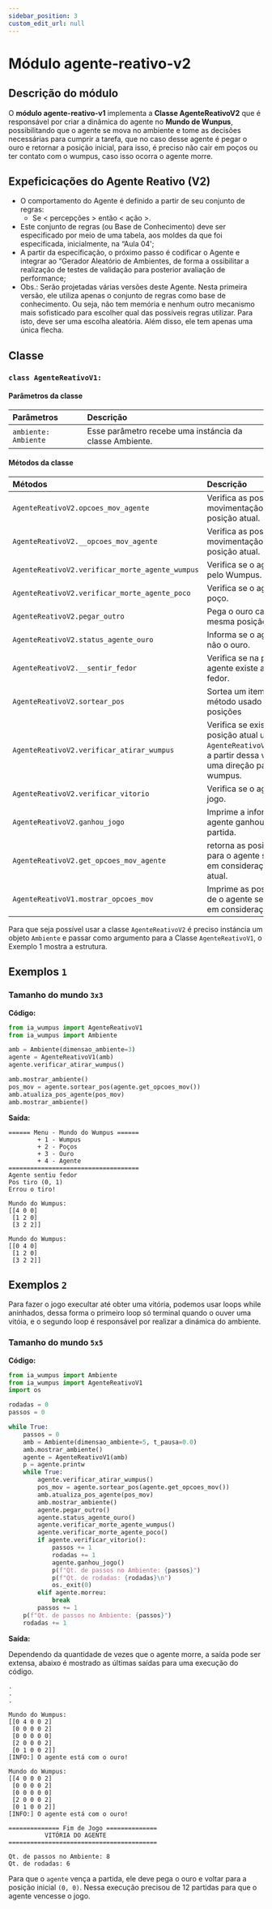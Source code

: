 ```yaml
---
sidebar_position: 3
custom_edit_url: null
---
```


# Módulo agente-reativo-v2

## Descrição do módulo

O **módulo agente-reativo-v1** implementa a **Classe AgenteReativoV2** que é responsável por criar a dinâmica do agente no **Mundo de Wunpus**, possibilitando que o agente se mova no ambiente e tome as decisões necessárias para cumprir a tarefa, que no caso desse agente é pegar o ouro e retornar a posição inicial, para isso, é preciso não cair em poços ou ter contato com o wumpus, caso isso ocorra o agente morre.

## Expeficicações do Agente Reativo (V2)

- O comportamento do Agente é definido a partir de seu conjunto de regras:
    + Se < percepções > então < ação >.
- Este conjunto de regras (ou Base de Conhecimento) deve ser especificado por meio de uma tabela, aos moldes da que foi especificada, inicialmente, na “Aula 04';
- A partir da especificação, o próximo passo é codificar o Agente e integrar ao “Gerador Aleatório de Ambientes, de forma a ossibilitar a realização de testes de validação para posterior avaliação de performance;
- Obs.: Serão projetadas várias versões deste Agente. Nesta primeira versão, ele utiliza apenas o conjunto de regras como base de conhecimento. Ou seja, não tem memória e nenhum outro mecanismo mais sofisticado para escolher qual das possíveis regras utilizar. Para isto, deve ser uma escolha aleatória. Além disso, ele tem apenas uma única flecha.


## Classe

### `class AgenteReativoV1:`

#### Parâmetros da classe

| Parâmetros           | Descrição |
|        :---          |    :----   |
| `ambiente: Ambiente`    | Esse parâmetro recebe uma instáncia da classe Ambiente.  |

#### Métodos da classe

| Métodos              | Descrição |
|          :---        |    :----   |
| `AgenteReativoV2.opcoes_mov_agente`    |Verifica as possíveis opções de movimentação do agente para a posição atual.  |
| `AgenteReativoV2.__opcoes_mov_agente`    | Verifica as possíveis opções de movimentação do agente para a posição atual. |
| `AgenteReativoV2.verificar_morte_agente_wumpus`    | Verifica se o agente foi morto pelo Wumpus. |
| `AgenteReativoV2.verificar_morte_agente_poco`    | Verifica se o agente caiu no poço. |
| `AgenteReativoV2.pegar_outro`    | Pega o ouro caso esteja na mesma posição do agente. |
| `AgenteReativoV2.status_agente_ouro`    | Informa se o agente pegou ou não o ouro. |
| `AgenteReativoV2.__sentir_fedor`    | Verifica se na posição atual do agente existe a percepção de fedor. |
| `AgenteReativoV2.sortear_pos`    | Sortea um item de uma lista, método usado para sortear posições |
| `AgenteReativoV2.verificar_atirar_wumpus`    | Verifica se existe fedor na posição atual usando o método `AgenteReativoV2.__sentir_fedor`, a partir dessa validação, atira em uma direção para tentar matar o wumpus. |
| `AgenteReativoV2.verificar_vitorio`    | Verifica se o agente venceu o jogo. |
| `AgenteReativoV2.ganhou_jogo`    | Imprime a informação se o agente ganhou ou perdeu a partida. |
| `AgenteReativoV2.get_opcoes_mov_agente`    | retorna as posições possíveis para o agente se mover, levando em consideração a posição atual. |
| `AgenteReativoV1.mostrar_opcoes_mov`    |  Imprime as possições posiveis de o agente se mover, levando em consideração a posição atual|




<!--

### Métodos

### `Ambiente.__add_pos_obj()`

Posiciona o objeto em um local válido no ambiente, para isso, usa o método `Ambiente.__sortear_pos` para sortear a posição.

### `Ambiente.__sortear_pos()`

Sorteia uma posição para adicionar um objeto.

### `Ambiente.__add_percepcoes_obj(objeto, pos)`

Posiciona as percepções de um dado objeto ao seu redor.

### `Ambiente.__add_pos_wumpus()`

Posiciona o(s) Wumpos e as suas percepções no ambiente, usa os métodos `Ambiente.__add_pos_obj` e `Ambiente.__add_percepcoes_obj` para realizar a lógica.

### `Ambiente.__add_pos_pocos()`

Posiciona os poços e as suas percepções no ambiente, usa os métodos `Ambiente.add_pos_obj` e  `Ambiente.__add_percepcoes_obj`  para realizar a lógica.

### `Ambiente.__add_pos_ouro()`

Posiciona o(s) Ouro(s) e as suas percepções no ambiente, usa o método `Ambiente.__add_pos_obj` para realizar a lógica.

### `Ambiente.__add_pos_agente()`

Adiciona o Agente na posição `[0, 0]`

### `Ambiente.__menu()`

Menu com as descrições dos objetos.

### `Ambiente.infos_ambiente()`

Mostra informações sobre o Mundo do Wumpus.

### `Ambiente.mostrar_ambiente()`

Mostra a matriz que representa o Mundo do Wumpus.

### `Ambiente.mostrar_percepcoes()`

 Mostra as posições das percepções dos objetos.
 
 -->

Para que seja possível usar a classe `AgenteReativoV2` é preciso instáncia um objeto `Ambiente` e passar como argumento para a Classe `AgenteReativoV1`, o Exemplo 1 mostra a estrutura.

## Exemplos `1`

### Tamanho do mundo `3x3`

**Código:**
```python title="main.py"
from ia_wumpus import AgenteReativoV1
from ia_wumpus import Ambiente

amb = Ambiente(dimensao_ambiente=3)
agente = AgenteReativoV1(amb)
agente.verificar_atirar_wumpus()

amb.mostrar_ambiente()
pos_mov = agente.sortear_pos(agente.get_opcoes_mov())
amb.atualiza_pos_agente(pos_mov)
amb.mostrar_ambiente()
```

**Saída:**

```
====== Menu - Mundo do Wumpus ======
        + 1 - Wumpus
        + 2 - Poços
        + 3 - Ouro
        + 4 - Agente
====================================
Agente sentiu fedor
Pos tiro (0, 1)
Errou o tiro!

Mundo do Wumpus:
[[4 0 0]
 [1 2 0]
 [3 2 2]]

Mundo do Wumpus:
[[0 4 0]
 [1 2 0]
 [3 2 2]]
```


## Exemplos `2`

Para fazer o jogo execultar até obter uma vitória, podemos usar loops while aninhados, dessa forma o primeiro loop só terminal quando o ouver uma vitóia, e o segundo loop é responsável por realizar a dinámica do ambiente.

### Tamanho do mundo `5x5`

**Código:**
```python title="main.py"
from ia_wumpus import Ambiente
from ia_wumpus import AgenteReativoV1
import os

rodadas = 0
passos = 0

while True:
    passos = 0
    amb = Ambiente(dimensao_ambiente=5, t_pausa=0.0)
    amb.mostrar_ambiente()
    agente = AgenteReativoV1(amb)
    p = agente.printw
    while True:
        agente.verificar_atirar_wumpus()
        pos_mov = agente.sortear_pos(agente.get_opcoes_mov())
        amb.atualiza_pos_agente(pos_mov)
        amb.mostrar_ambiente()
        agente.pegar_outro()
        agente.status_agente_ouro()
        agente.verificar_morte_agente_wumpus()
        agente.verificar_morte_agente_poco()
        if agente.verificar_vitorio():
            passos += 1
            rodadas += 1
            agente.ganhou_jogo()
            p(f"Qt. de passos no Ambiente: {passos}")
            p(f"Qt. de rodadas: {rodadas}\n")
            os._exit(0)
        elif agente.morreu:
            break
        passos += 1
    p(f"Qt. de passos no Ambiente: {passos}")
    rodadas += 1

```


**Saída:**

Dependendo da quantidade de vezes que o agente morre, a saída pode ser extensa, abaixo é mostrado
as últimas saídas para uma execução do código.

```
.
.
.

Mundo do Wumpus:
[[0 4 0 0 2]
 [0 0 0 0 2]
 [0 0 0 0 0]
 [2 0 0 0 2]
 [0 1 0 0 2]]
[INFO:] O agente está com o ouro!

Mundo do Wumpus:
[[4 0 0 0 2]
 [0 0 0 0 2]
 [0 0 0 0 0]
 [2 0 0 0 2]
 [0 1 0 0 2]]
[INFO:] O agente está com o ouro!

============== Fim de Jogo ==============
          VITÓRIA DO AGENTE
=========================================

Qt. de passos no Ambiente: 8
Qt. de rodadas: 6

```

Para que o `agente` vença a partida, ele deve pega o ouro e voltar para a posição inicial `(0, 0)`. Nessa execução precisou de 12 partidas para que o agente vencesse o jogo.
